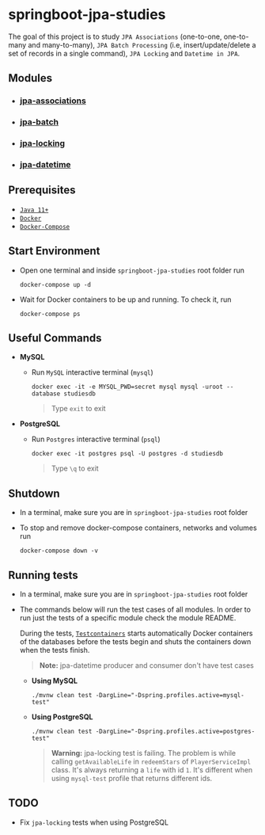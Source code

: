 # springboot-jpa-studies

The goal of this project is to study `JPA Associations` (one-to-one, one-to-many and many-to-many), `JPA Batch Processing` (i.e, insert/update/delete a set of records in a single command), `JPA Locking` and `Datetime in JPA`.

## Modules

- ### [jpa-associations](https://github.com/ivangfr/springboot-jpa-studies/tree/master/jpa-associations#jpa-associations)
- ### [jpa-batch](https://github.com/ivangfr/springboot-jpa-studies/tree/master/jpa-batch#jpa-batch)
- ### [jpa-locking](https://github.com/ivangfr/springboot-jpa-studies/tree/master/jpa-locking#jpa-locking)
- ### [jpa-datetime](https://github.com/ivangfr/springboot-jpa-studies/tree/master/jpa-datetime#jpa-datetime)

## Prerequisites

- [`Java 11+`](https://www.oracle.com/java/technologies/downloads/#java11)
- [`Docker`](https://www.docker.com/)
- [`Docker-Compose`](https://docs.docker.com/compose/install/)

## Start Environment

- Open one terminal and inside `springboot-jpa-studies` root folder run
  ```
  docker-compose up -d
  ```

- Wait for Docker containers to be up and running. To check it, run
  ```
  docker-compose ps
  ```

## Useful Commands

- **MySQL**

  - Run `MySQL` interactive terminal (`mysql`)
    ```
    docker exec -it -e MYSQL_PWD=secret mysql mysql -uroot --database studiesdb
    ```
    > Type `exit` to exit
    
- **PostgreSQL**

  - Run `Postgres` interactive terminal (`psql`)
    ```
    docker exec -it postgres psql -U postgres -d studiesdb
    ```
    > Type `\q` to exit

## Shutdown

- In a terminal, make sure you are in `springboot-jpa-studies` root folder

- To stop and remove docker-compose containers, networks and volumes run
  ```
  docker-compose down -v
  ```

## Running tests

- In a terminal, make sure you are in `springboot-jpa-studies` root folder  

- The commands below will run the test cases of all modules. In order to run just the tests of a specific module check the module README.

  During the tests, [`Testcontainers`](https://www.testcontainers.org/) starts automatically Docker containers of the databases before the tests begin and shuts the containers down when the tests finish.

  > **Note:** jpa-datetime producer and consumer don't have test cases

  - **Using MySQL**
    ```
    ./mvnw clean test -DargLine="-Dspring.profiles.active=mysql-test"
    ```

  - **Using PostgreSQL**
    ```
    ./mvnw clean test -DargLine="-Dspring.profiles.active=postgres-test"
    ```
    > **Warning:** jpa-locking test is failing. The problem is while calling `getAvailableLife` in `redeemStars` of `PlayerServiceImpl` class. It's always returning a `life` with id `1`. It's different when using `mysql-test` profile that returns different ids.

## TODO

- Fix `jpa-locking` tests when using PostgreSQL
